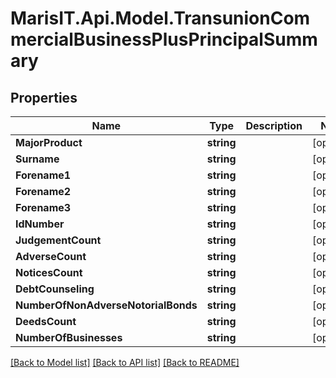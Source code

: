
# MarisIT.Api.Model.TransunionCommercialBusinessPlusPrincipalSummary

## Properties

Name | Type | Description | Notes
------------ | ------------- | ------------- | -------------
**MajorProduct** | **string** |  | [optional] 
**Surname** | **string** |  | [optional] 
**Forename1** | **string** |  | [optional] 
**Forename2** | **string** |  | [optional] 
**Forename3** | **string** |  | [optional] 
**IdNumber** | **string** |  | [optional] 
**JudgementCount** | **string** |  | [optional] 
**AdverseCount** | **string** |  | [optional] 
**NoticesCount** | **string** |  | [optional] 
**DebtCounseling** | **string** |  | [optional] 
**NumberOfNonAdverseNotorialBonds** | **string** |  | [optional] 
**DeedsCount** | **string** |  | [optional] 
**NumberOfBusinesses** | **string** |  | [optional] 

[[Back to Model list]](../README.md#documentation-for-models)
[[Back to API list]](../README.md#documentation-for-api-endpoints)
[[Back to README]](../README.md)

